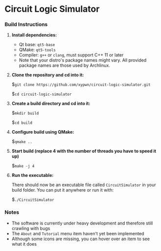 # Circuit Logic Simulator #
### Build Instructions ###
1.	**Install dependencies:**
	-	Qt base: `qt5-base`
	-	QMake: `qt5-tools`
	-	Compiler: `g++` or `clang`, must support C++ 11 or later
	-	Note that your distro's package names  might vary. All provided package names are those used by Archlinux.
2.	**Clone the repository and cd into it:**

	$`git clone https://github.com/xypwn/circuit-logic-simulator.git`
	
	$`cd circuit-logic-simulator`
3.	**Create a build directory and cd into it:**

	$`mkdir build`
	
	$`cd build`
4.	**Configure build using QMake:**

	$`qmake ..`
5.	**Start build (replace 4 with the number of threads you have to speed it up)**

	$`make -j 4`
6.	**Run the executable:**

	There should now be an executable file called `CircuitSimulator` in your
	build folder. You can put it anywhere or run it with:
	
	$`./CircuitSimulator`
### Notes ###
-	The software is currently under heavy development and therefore still crawling with bugs
-	The `About` and `Tutorial` menu item haven't yet been implemented
-	Although some icons are missing, you can hover over an item to see what it does